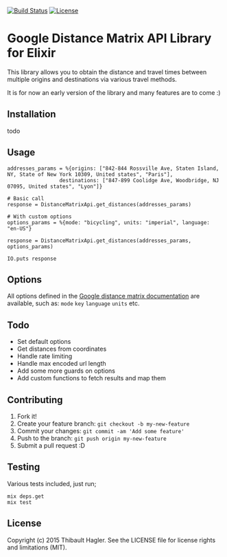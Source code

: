 [![Build Status](https://travis-ci.org/C404/distance-matrix-api.svg?branch=master)](https://travis-ci.org/C404/distance-matrix-api)
[![License](http://img.shields.io/badge/license-MIT-brightgreen.svg)](http://opensource.org/licenses/MIT)
# Google Distance Matrix API Library for Elixir
This library allows you to obtain the distance and travel times between multiple origins and destinations via various travel methods.

It is for now an early version of the library and many features are to come :)

## Installation

todo

## Usage

    addresses_params = %{origins: ["842-844 Rossville Ave, Staten Island, NY, State of New York 10309, United states", "Paris"],
                     destinations: ["847-899 Coolidge Ave, Woodbridge, NJ 07095, United states", "Lyon"]}

    # Basic call
    response = DistanceMatrixApi.get_distances(addresses_params)

    # With custom options
    options_params = %{mode: "bicycling", units: "imperial", language: "en-US"}

    response = DistanceMatrixApi.get_distances(addresses_params, options_params)

    IO.puts response

## Options

All options defined in the [Google distance matrix documentation](https://developers.google.com/maps/documentation/distance-matrix/intro) are available, such as: `mode` `key` `language` `units` etc.

## Todo

- Set default options
- Get distances from coordinates
- Handle rate limiting
- Handle max encoded url length
- Add some more guards on options
- Add custom functions to fetch results and map them

## Contributing

1. Fork it!
2. Create your feature branch: `git checkout -b my-new-feature`
3. Commit your changes: `git commit -am 'Add some feature'`
4. Push to the branch: `git push origin my-new-feature`
5. Submit a pull request :D 

## Testing

Various tests included, just run;

    mix deps.get
    mix test

## License

Copyright (c) 2015 Thibault Hagler. See the LICENSE file for license rights and limitations (MIT).
